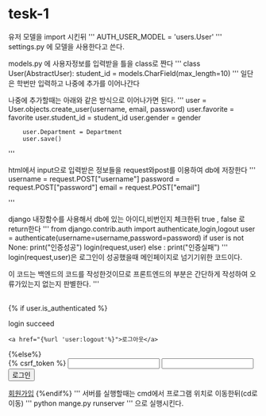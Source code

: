 # tesk-1

유저 모델을 import 시킨뒤 
'''
  AUTH_USER_MODEL = 'users.User'
'''
settings.py 에 모델을 사용한다고 쓴다.





models.py 에 사용자정보를 입력받을 틀을 class로 짠다
'''
class User(AbstractUser):
    student_id = models.CharField(max_length=10)
'''
일단은 학번만 입력하고 나중에 추가를 이어나간다







나중에 추가할때는 아래와 같은 방식으로 이어나가면 된다.
'''
 user = User.objects.create_user(username, email, password)
        user.favorite = favorite
        user.student_id = student_id
        user.gender = gender
        
        user.Department = Department
        user.save()
'''






html에서 input으로 입력받은 정보들을 request와post를 이용하여 db에 저장한다
''' 
 username  = request.POST["username"]
        password  = request.POST["password"]
        email  = request.POST["email"]
        
'''


django 내장함수를 사용해서 db에 있는 아이디,비번인지 체크한뒤 true , false 로 return한다
'''
from django.contrib.auth import authenticate,login,logout
user = authenticate(username=username,password=password)
        if user is not None:
            print("인증성공")
            login(request,user)
        else :
            print("인증실패")
'''
login(request,user)은 로그인이 성공했을때 
메인페이지로 넘기기위한 코드이다.


이 코드는 백엔드의 코드를 작성한것이므로 프론트엔드의 부분은 간단하게 작성하여
오류가있는지 없는지 판별한다.
'''

<br>
{% if user.is_authenticated %}
<html>
    <head>
        <title>Example</title>
    </head>
    <body>
        <p>login succeed</p>
    </body>
    
    <a href="{%url 'user:logout'%}">로그아웃</a>
</html>
{%else%}
<form action="" method="POST">
    {% csrf_token %}
    <input name="username" type="text">
    <input name="password" type="password">
    <input type="submit" value="로그인">
</form>
<a href="{% url 'user:signup' %}">회원가입</a>
{%endif%}
'''
서버를 실행할때는 cmd에서 프로그램 위치로 이동한뒤(cd로 이동) 
''' python mange.py runserver '''
으로 실행시킨다.
